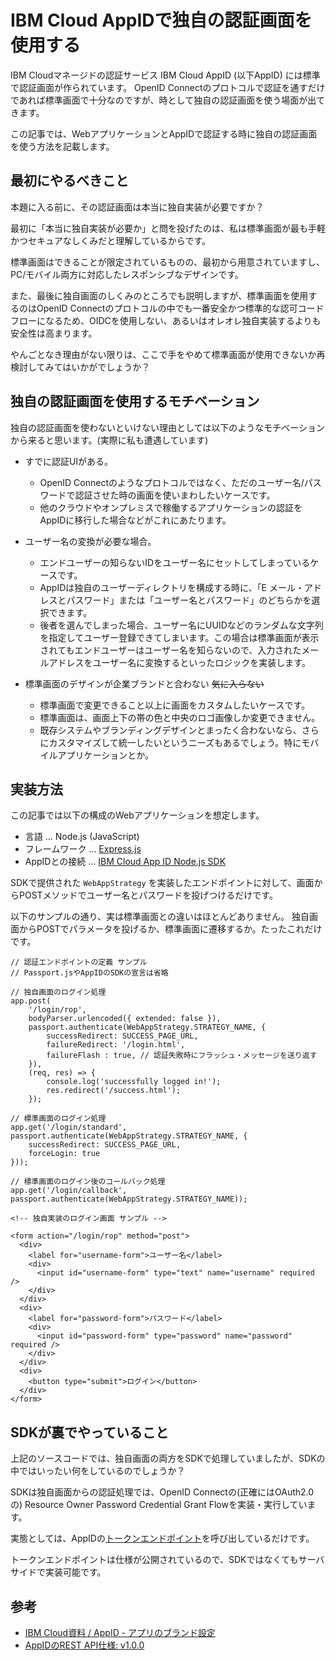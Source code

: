 # IBM Cloud AppIDで独自の認証画面を使用する

IBM Cloudマネージドの認証サービス IBM Cloud AppID (以下AppID) には標準で認証画面が作られています。
OpenID Connectのプロトコルで認証を通すだけであれば標準画面で十分なのですが、時として独自の認証画面を使う場面が出てきます。

この記事では、WebアプリケーションとAppIDで認証する時に独自の認証画面を使う方法を記載します。


## 最初にやるべきこと

本題に入る前に、その認証画面は本当に独自実装が必要ですか？

最初に「本当に独自実装が必要か」と問を投げたのは、私は標準画面が最も手軽かつセキュアなしくみだと理解しているからです。

標準画面はできることが限定されているものの、最初から用意されていますし、PC/モバイル両方に対応したレスポンシブなデザインです。

また、最後に独自画面のしくみのところでも説明しますが、標準画面を使用するのはOpenID Connectのプロトコルの中でも一番安全かつ標準的な認可コードフローになるため、OIDCを使用しない、あるいはオレオレ独自実装するよりも安全性は高まります。

やんごとなき理由がない限りは、ここで手をやめて標準画面が使用できないか再検討してみてはいかがでしょうか？


## 独自の認証画面を使用するモチベーション

独自の認証画面を使わないといけない理由としては以下のようなモチベーションから来ると思います。(実際に私も遭遇しています)

* すでに認証UIがある。
  * OpenID Connectのようなプロトコルではなく、ただのユーザー名/パスワードで認証させた時の画面を使いまわしたいケースです。
  * 他のクラウドやオンプレミスで稼働するアプリケーションの認証をAppIDに移行した場合などがこれにあたります。

* ユーザー名の変換が必要な場合。
  * エンドユーザーの知らないIDをユーザー名にセットしてしまっているケースです。
  * AppIDは独自のユーザーディレクトリを構成する時に、「E メール・アドレスとパスワード」または「ユーザー名とパスワード」のどちらかを選択できます。
  * 後者を選んでしまった場合、ユーザー名にUUIDなどのランダムな文字列を指定してユーザー登録できてしまいます。この場合は標準画面が表示されてもエンドユーザーはユーザー名を知らないので、入力されたメールアドレスをユーザー名に変換するといったロジックを実装します。

* 標準画面のデザインが企業ブランドと合わない ~~気に入らない~~
  * 標準画面で変更できること以上に画面をカスタムしたいケースです。
  * 標準画面は、画面上下の帯の色と中央のロゴ画像しか変更できません。
  * 既存システムやブランディングデザインとまったく合わないなら、さらにカスタマイズして統一したいというニーズもあるでしょう。特にモバイルアプリケーションとか。


## 実装方法

この記事では以下の構成のWebアプリケーションを想定します。

* 言語 ... Node.js (JavaScript)
* フレームワーク ... [Express.js](https://expressjs.com/)
* AppIDとの接続 ... [IBM Cloud App ID Node.js SDK](https://github.com/ibm-cloud-security/appid-serversdk-nodejs/)

SDKで提供された `WebAppStrategy` を実装したエンドポイントに対して、画面からPOSTメソッドでユーザー名とパスワードを投げつけるだけです。

以下のサンプルの通り、実は標準画面との違いはほとんどありません。
独自画面からPOSTでパラメータを投げるか、標準画面に遷移するか。たったこれだけです。

```:javascxript
// 認証エンドポイントの定義 サンプル
// Passport.jsやAppIDのSDKの宣言は省略

// 独自画面のログイン処理
app.post(
    '/login/rop',
    bodyParser.urlencoded({ extended: false }),
    passport.authenticate(WebAppStrategy.STRATEGY_NAME, {
        successRedirect: SUCCESS_PAGE_URL,
        failureRedirect: '/login.html',
        failureFlash : true, // 認証失敗時にフラッシュ・メッセージを送り返す
    }),
    (req, res) => {
        console.log('successfully logged in!');
        res.redirect('/success.html');
    });

// 標準画面のログイン処理
app.get('/login/standard', passport.authenticate(WebAppStrategy.STRATEGY_NAME, {
    successRedirect: SUCCESS_PAGE_URL,
    forceLogin: true
}));

// 標準画面のログイン後のコールバック処理
app.get('/login/callback', passport.authenticate(WebAppStrategy.STRATEGY_NAME));
```

```:html
<!-- 独自実装のログイン画面 サンプル -->

<form action="/login/rop" method="post">
  <div>
    <label for="username-form">ユーザー名</label>
    <div>
      <input id="username-form" type="text" name="username" required />
    </div>
  </div>
  <div>
    <label for="password-form">パスワード</label>
    <div>
      <input id="password-form" type="password" name="password" required />
    </div>
  </div>
  <div>
    <button type="submit">ログイン</button>
  </div>
</form>
```


## SDKが裏でやっていること

上記のソースコードでは、独自画面の両方をSDKで処理していましたが、SDKの中ではいったい何をしているのでしょうか？

SDKは独自画面からの認証処理では、OpenID Connectの(正確にはOAuth2.0の) Resource Owner Password Credential Grant Flowを実装・実行しています。

実態としては、AppIDの[トークンエンドポイント](https://jp-tok.appid.cloud.ibm.com/swagger-ui/#/Authorization%20Server%20-%20Authorization%20Server%20V4/oauth-server.token)を呼び出しているだけです。

トークンエンドポイントは仕様が公開されているので、SDKではなくてもサーバサイドで実装可能です。


## 参考

* [IBM Cloud資料 / AppID - アプリのブランド設定](https://cloud.ibm.com/docs/appid?topic=appid-branded#branding-ui-nodejs)
* [AppIDのREST API仕様: v1.0.0](https://jp-tok.appid.cloud.ibm.com/swagger-ui/)
